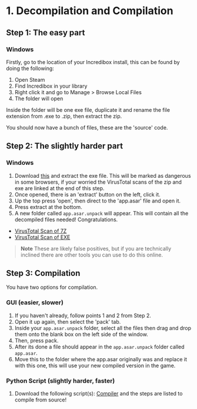 # 1. Decompilation and Compilation

## Step 1: The easy part

### Windows
Firstly, go to the location of your Incredibox install, this can be found by doing the following:
1. Open Steam
2. Find Incredibox in your library
3. Right click it and go to Manage > Browse Local Files
4. The folder will open

Inside the folder will be one exe file, duplicate it and rename the file extension from .exe to .zip, then extract the zip.

You should now have a bunch of files, these are the 'source' code.

## Step 2: The slightly harder part

### Windows
1. Download [this](https://github.com/aardio/WinAsar/raw/master/dist/WinAsar.7z) and extract the exe file. This will be marked as dangerous in some browsers, if your worried the VirusTotal scans of the zip and exe are linked at the end of this step.
2. Once opened, there is an 'extract' button on the left, click it.
3. Up the top press 'open', then direct to the 'app.asar' file and open it.
4. Press extract at the bottom.
5. A new folder called `app.asar.unpack` will appear. This will contain all the decompiled files needed! Congratulations.

- [VirusTotal Scan of 7Z](https://www.virustotal.com/gui/file/818200b7b5eff0c3afa29b467a00cf975faf0d7ec409b7946ae0fdce53ab457c)
- [VirusTotal Scan of EXE](https://www.virustotal.com/gui/file/15184a7ddf502c4e078eed4dfe41c8c74db31eb58f4fbf666c73b4249bc6235e)
> **Note**
> These are likely false positives, but if you are technically inclined there are other tools you can use to do this online.


## Step 3: Compilation
You have two options for compilation.
### GUI (easier, slower)
1. If you haven't already, follow points 1 and 2 from Step 2.
2. Open it up again, then select the 'pack' tab.
3. Inside your `app.asar.unpack` folder, select all the files then drag and drop them onto the blank box on the left side of the window.
4. Then, press pack.
5. After its done a file should appear in the `app.asar.unpack` folder called `app.asar`.
6. Move this to the folder where the app.asar originally was and replace it with this one, this will use your new compiled version in the game.

### Python Script (slightly harder, faster)
1. Download the following script(s): [Compiler](https://github.com/sealldeveloper/incredibox-modding-docs/tree/main/Tools/Compiler) and the steps are listed to compile from source!
